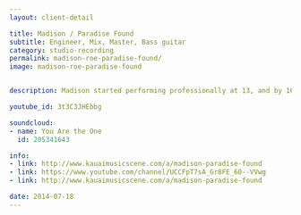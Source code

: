 ```yaml
---
layout: client-detail

title: Madison / Paradise Found
subtitle: Engineer, Mix, Master, Bass guitar
category: studio-recording
permalink: madison-roe-paradise-found/
image: madison-roe-paradise-found


description: Madison started performing professionally at 13, and by 16 years of age, her music was broadcast on island radio stations on a daily basis. Madison has recently relocated to Los Angeles, California in order to expand her career. <br><br>Our own Paul Cline can be seen backing her up on the bass guitar in the "Changing Colors" video below.

youtube_id: 3t3C3JHEbbg

soundcloud:
- name: You Are the One
  id: 205341643

info:
- link: http://www.kauaimusicscene.com/a/madison-paradise-found
- link: https://www.youtube.com/channel/UCCFpT7sA_Gr8FE_60--VVwg
- link: http://www.kauaimusicscene.com/a/madison-paradise-found

date: 2014-07-18
---
```

